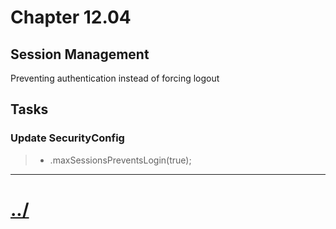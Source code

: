 # Chapter 12.04
## Session Management

Preventing authentication instead of forcing logout

## Tasks

### Update SecurityConfig
> * .maxSessionsPreventsLogin(true);

---

# [../](../)

